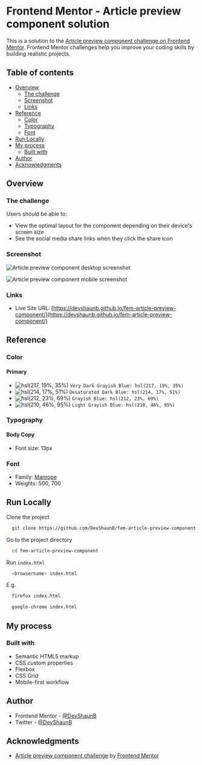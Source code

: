 # Frontend Mentor - Article preview component solution

This is a solution to the [Article preview component challenge on Frontend Mentor](https://www.frontendmentor.io/challenges/article-preview-component-dYBN_pYFT). Frontend Mentor challenges help you improve your coding skills by building realistic projects.

## Table of contents

- [Overview](#overview)
  - [The challenge](#the-challenge)
  - [Screenshot](#screenshot)
  - [Links](#links)
- [Reference](#reference)
  - [Color](#color)
  - [Typography](#typography)
  - [Font](#font)
- [Run Locally](#run-locally)
- [My process](#my-process)
  - [Built with](#built-with)
- [Author](#author)
- [Acknowledgments](#acknowledgments)

## Overview

### The challenge

Users should be able to:

- View the optimal layout for the component depending on their device's screen size
- See the social media share links when they click the share icon

### Screenshot

![Article preview component desktop screenshot](https://devshaunb.github.io/fem-article-preview-component/screenshots/desktop.png)

![Article preview component mobile screenshot](https://devshaunb.github.io/fem-article-preview-component/screenshots/mobile.png)

### Links

- Live Site URL: [https://devshaunb.github.io/fem-article-preview-component/](https://devshaunb.github.io/fem-article-preview-component/)

## Reference

### Color

#### Primary

- ![hsl(217, 19%, 35%)](https://via.placeholder.com/10/48556a?text=+) `Very Dark Grayish Blue: hsl(217, 19%, 35%)`
- ![hsl(214, 17%, 51%)](https://via.placeholder.com/10/6d7f97?text=+) `Desaturated Dark Blue: hsl(214, 17%, 51%)`
- ![hsl(212, 23%, 69%)](https://via.placeholder.com/10/9eafc2?text=+) `Grayish Blue: hsl(212, 23%, 69%)`
- ![hsl(210, 46%, 95%)](https://via.placeholder.com/10/ecf2f8?text=+) `Light Grayish Blue: hsl(210, 46%, 95%)`

### Typography

#### Body Copy

- Font size: 13px

### Font

- Family: [Manrope](https://fonts.google.com/specimen/Manrope)
- Weights: 500, 700

## Run Locally

Clone the project

```bash
  git clone https://github.com/DevShaunB/fem-article-preview-component.git
```

Go to the project directory

```bash
  cd fem-article-preview-component
```

Run `index.html`

```bash
  <browsername> index.html
```

E.g.

```bash
  firefox index.html
```

```bash
  google-chrome index.html
```

## My process

### Built with

- Semantic HTML5 markup
- CSS custom properties
- Flexbox
- CSS Grid
- Mobile-first workflow

## Author

- Frontend Mentor - [@DevShaunB](https://www.frontendmentor.io/profile/DevShaunB)
- Twitter - [@DevShaunB](https://www.twitter.com/DevShaunB)

## Acknowledgments

- [Article preview component challenge](https://www.frontendmentor.io/challenges/article-preview-component-dYBN_pYFT) by [Frontend Mentor](https://www.frontendmentor.io/)
